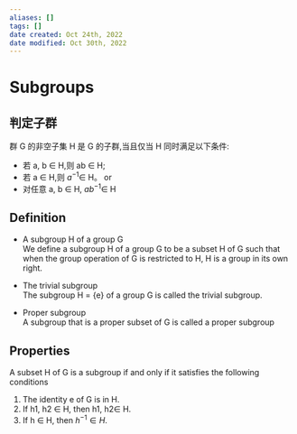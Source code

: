 ```yaml
---
aliases: []
tags: []
date created: Oct 24th, 2022
date modified: Oct 30th, 2022
---
```

# Subgroups
## 判定子群
群 G 的非空子集 H 是 G 的子群,当且仅当 H 同时满足以下条件:
- 若 a, b ∈ H,则 ab ∈ H;
- 若 a ∈ H,则 $a^{−1}$∈ H。
or
- 对任意 a, b ∈ H, $ab^{−1}$∈ H

## Definition
- A subgroup H of a group G  
We define a subgroup H of a group G to be a subset H of G such that when the group operation of G is restricted to H, H is a group in its own right.

- The trivial subgroup  
The subgroup H = {e} of a group G is called the trivial subgroup.

- Proper subgroup  
A subgroup that is a proper subset of G is called a proper subgroup

## Properties
A subset H of G is a subgroup if and only if it satisfies the following conditions
1. The identity e of G is in H.
2. If h1, h2 ∈ H, then h1, h2∈ H.
3. If h ∈ H, then $h^{-1} ∈ H$.
